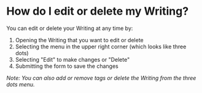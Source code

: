 # How do I edit or delete my Writing?

You can edit or delete your Writing at any time by:

1. Opening the Writing that you want to edit or delete
2. Selecting the menu in the upper right corner (which looks like three dots)
3. Selecting "Edit" to make changes or "Delete"
4. Submitting the form to save the changes

_Note: You can also add or remove tags or delete the Writing from the three dots menu._



